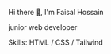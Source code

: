 Hi there 👋, I'm Faisal Hossain

junior web developer

Skills: HTML / CSS / Tailwind

<!---
Faisalhossain74/Faisalhossain74 is a ✨ special ✨ repository because its `README.md` (this file) appears on your GitHub profile.
You can click the Preview link to take a look at your changes.
--->
